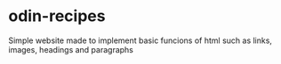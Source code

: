 # odin-recipes

Simple website made to implement basic funcions of html such as links, images, headings and paragraphs